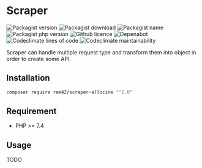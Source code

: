 Scraper
=======

![Packagist version](https://badgen.net/packagist/v/rem42/scraper)
![Packagist download](https://badgen.net/packagist/dt/rem42/scraper)
![Packagist name](https://badgen.net/packagist/name/rem42/scraper)
![Packagist php version](https://badgen.net/packagist/php/rem42/scraper)
![Github licence](https://badgen.net/github/license/rem42/scraper)
![Depenabot](https://badgen.net/dependabot/rem42/scraper?icon=dependabot)
![Codeclimate lines of code](https://badgen.net/codeclimate/loc/rem42/scraper)
![Codeclimate maintainability](https://badgen.net/codeclimate/maintainability/rem42/scraper)

Scraper can handle multiple request type and transform them into object in order to create some API.

Installation
------------

````bash
composer require rem42/scraper-allocine "^2.0"
````

Requirement
-----------

- PHP >= 7.4

Usage
-----

 TODO
